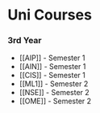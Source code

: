 # Uni Courses


### 3rd Year
- [[AIP]] - Semester 1
- [[AIN]] - Semester 1
- [[CIS]] - Semester 1
- [[ML1]] - Semester 2
- [[NSE]] - Semester 2
- [[OME]] - Semester 2


